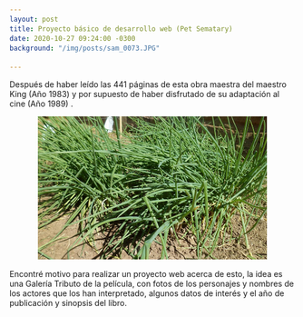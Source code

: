 ```yaml
---
layout: post
title: Proyecto básico de desarrollo web (Pet Sematary)
date: 2020-10-27 09:24:00 -0300
background: "/img/posts/sam_0073.JPG"

---
```

Después de haber leído las 441 páginas de esta obra maestra del maestro King (Año 1983) y por supuesto de haber disfrutado de su adaptación al cine (Año 1989) .

<html>

<div align="center"><img src="https://raw.githubusercontent.com/Lucas68747/lucas68747.github.io/master/img/posts/cebolla2.jpg" width="80%" height="auto"  alt="cebolla"></div>

</html>

Encontré motivo para realizar un proyecto web acerca de esto, la idea es una Galería Tributo de la película, con fotos de los personajes y nombres de los actores que los han interpretado, algunos datos de interés y el año de publicación y sinopsis del libro.
